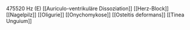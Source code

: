 475520 Hz (E)
[[Auriculo-ventrikuläre Dissoziation]]
[[Herz-Block]]
[[Nagelpilz]]
[[Oligurie]]
[[Onychomykose]]
[[Osteitis deformans]]
[[Tinea Unguium]]